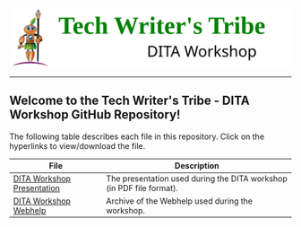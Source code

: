 <div class="header"align="center">
<img src="Tech_Tribe_logo.svg">
<hr/>
 </div>


## Welcome to the Tech Writer's Tribe - DITA Workshop GitHub Repository!
The following table describes each file in this repository. Click on the hyperlinks to view/download the file.


|File | Description |
|------------|-------------|
|[DITA Workshop Presentation](DITA_Workshop.pdf)| The presentation used during the DITA workshop (in PDF file format).
|[DITA Workshop Webhelp](DITA_Workshop_WebHelp.zip)| Archive of the Webhelp used during the workshop.
